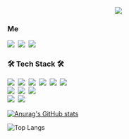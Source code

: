 <!-- header -->
<p align="center">
  <img src="https://capsule-render.vercel.app/api?type=waving&color=ACBCFF&fontColor=0F1035&height=200&section=header&text=Welcome+to+Boram's+Github👋&fontSize=40" />
</p>

<!-- main content -->
<h3> Me </h3>
<p>
  <a href="https://www.instagram.com/ra_ming._/"><img src="https://img.shields.io/badge/Instagram-E4405F?style=flat-square&logo=Instagram&logoColor=white&link=https://www.instagram.com/hye_inisfree/"/></a>&nbsp
  <a href="mailto:white1322@gmail.com"><img src="https://img.shields.io/badge/Gmail-d14836?style=flat-square&logo=Gmail&logoColor=white&link=white1322@gmail.com"/></a>&nbsp
    <a href="https://boooram.tistory.com/"><img src="https://img.shields.io/badge/Tistory-000000?style=flat-square&logo=tistory&logoColor=white&link=https://velog.io/@hyeinisfree"/></a>&nbsp
</p>

<h3>🛠 Tech Stack 🛠</h3>
<p>
  <img src="https://img.shields.io/badge/HTML5-E34F26?style=flat-square&logo=html5&logoColor=white"/></a>&nbsp 
  <img src="https://img.shields.io/badge/CSS3-1572B6?style=flat-square&logo=css&logoColor=white"/></a>&nbsp 
  <img src="https://img.shields.io/badge/Javascript-ffb13b?style=flat-square&logo=javascript&logoColor=white"/></a>&nbsp 
  <img src="https://img.shields.io/badge/React-61DAFD?style=flat-square&logo=javascript&logoColor=white"/></a>&nbsp 
  <img src="https://img.shields.io/badge/Vite-646CFF?style=flat-square&logo=vite&logoColor=white"/></a>&nbsp 
  <img src="https://img.shields.io/badge/Vue-4FC08D?style=flat-square&logo=vuedotjs&logoColor=white"/></a>&nbsp 
  <br />
  <img src="https://img.shields.io/badge/Sass-CC6699?style=flat-square&logo=sass&logoColor=white"/></a>&nbsp
    <img src="https://img.shields.io/badge/Tailwind-06B6D4?style=flat-square&logo=tailwindcss&logoColor=white"/></a>&nbsp 
  <img src="https://img.shields.io/badge/StyledComponents-DB7093?style=flat-square&logo=styledcomponents&logoColor=white"/></a>&nbsp
  <br />
  <img src="https://img.shields.io/badge/GitHub-181717?style=flat-square&logo=github&logoColor=white"/></a>&nbsp
    <img src="https://img.shields.io/badge/Notion-000000?style=flat-square&logo=notion&logoColor=white"/></a>&nbsp
</p>
<!-- ![Top Langs](https://github-readme-stats.vercel.app/api/top-langs/?username=qhfka0090&layout=compact&theme=algolia) -->

[![Anurag's GitHub stats](https://github-readme-stats.vercel.app/api?username=qhfka0090&hide_title=true&show_icons=true&include_all_commits=true&disable_animations=true&theme=vue)](https://github.com/anuraghazra/github-readme-stats)

![Top Langs](https://github-readme-stats.vercel.app/api/top-langs/?username={qhfka0090}&layout=compact&hide=csharp)
<!--
**qhfka0090/qhfka0090** is a ✨ _special_ ✨ repository because its `README.md` (this file) appears on your GitHub profile.

Here are some ideas to get you started:

- 🔭 I’m currently working on ...
- 🌱 I’m currently learning ...
- 👯 I’m looking to collaborate on ...
- 🤔 I’m looking for help with ...
- 💬 Ask me about ...
- 📫 How to reach me: ...
- 😄 Pronouns: ...
- ⚡ Fun fact: ...
-->
